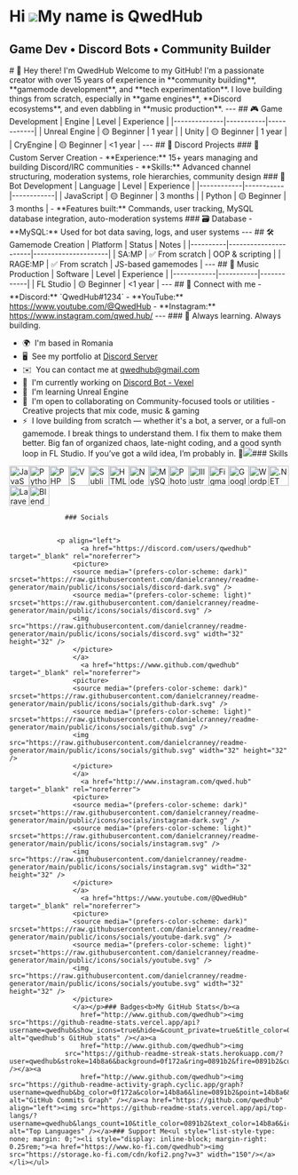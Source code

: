 Hi ![](https://user-images.githubusercontent.com/18350557/176309783-0785949b-9127-417c-8b55-ab5a4333674e.gif)My name is QwedHub
===============================================================================================================================

Game Dev • Discord Bots • Community Builder
-------------------------------------------

\# 👋 Hey there! I'm QwedHub Welcome to my GitHub! I'm a passionate creator with over 15 years of experience in \*\*community building\*\*, \*\*gamemode development\*\*, and \*\*tech experimentation\*\*. I love building things from scratch, especially in \*\*game engines\*\*, \*\*Discord ecosystems\*\*, and even dabbling in \*\*music production\*\*. --- ## 🎮 Game Development | Engine | Level | Experience | |--------------|-----------|------------| | Unreal Engine | 🟡 Beginner | 1 year | | Unity | 🟡 Beginner | 1 year | | CryEngine | 🟡 Beginner | <1 year | --- ## 💬 Discord Projects ### 🔧 Custom Server Creation - \*\*Experience:\*\* 15+ years managing and building Discord/IRC communities - \*\*Skills:\*\* Advanced channel structuring, moderation systems, role hierarchies, community design ### 🤖 Bot Development | Language | Level | Experience | |------------|-----------|------------| | JavaScript | 🟡 Beginner | 3 months | | Python | 🟡 Beginner | 3 months | - \*\*Features built:\*\* Commands, user tracking, MySQL database integration, auto-moderation systems ### 🗃️ Database - \*\*MySQL:\*\* Used for bot data saving, logs, and user systems --- ## 🛠️ Gamemode Creation | Platform | Status | Notes | |----------|----------------------|---------------------| | SA:MP | ✅ From scratch | OOP & scripting | | RAGE:MP | ✅ From scratch | JS-based gamemodes | --- ## 🎵 Music Production | Software | Level | Experience | |------------|-----------|------------| | FL Studio | 🟡 Beginner | <1 year | --- ## 📡 Connect with me - \*\*Discord:\*\* \`QwedHub#1234\` - \*\*YouTube:\*\* https://www.youtube.com/@QwedHub - \*\*Instagram:\*\* https://www.instagram.com/qwed.hub/ --- ### 🚀 Always learning. Always building.

*   🌍  I'm based in Romania
*   🖥️  See my portfolio at [Discord Server](http://https://discord.gg/RUAUDTKh)
*   ✉️  You can contact me at [qwedhub@gmail.com](mailto:qwedhub@gmail.com )
*   🚀  I'm currently working on [Discord Bot - Vexel](http://https://discord.gg/uak2UcaB)
*   🧠  I'm learning Unreal Engine
*   🤝  I'm open to collaborating on Community-focused tools or utilities - Creative projects that mix code, music & gaming
*   ⚡  I love building from scratch — whether it's a bot, a server, or a full-on gamemode. I break things to understand them. I fix them to make them better. Big fan of organized chaos, late-night coding, and a good synth loop in FL Studio. If you’ve got a wild idea, I’m probably in. 🚀<a href="https://www.github.com/qwedhub" target="_blank" rel="noreferrer"><img
                  src="https://img.shields.io/github/followers/qwedhub?logo=github&style=for-the-badge&color=0891b2&labelColor=0f172a" /></a>### Skills 
<p align="left">
<a href="https://developer.mozilla.org/en-US/docs/Web/JavaScript" target="_blank" rel="noreferrer"><img src="https://raw.githubusercontent.com/danielcranney/readme-generator/main/public/icons/skills/javascript-colored.svg" width="36" height="36" alt="JavaScript" /></a><a href="https://www.python.org/" target="_blank" rel="noreferrer"><img src="https://raw.githubusercontent.com/danielcranney/readme-generator/main/public/icons/skills/python-colored.svg" width="36" height="36" alt="Python" /></a><a href="https://www.php.net/" target="_blank" rel="noreferrer"><img src="https://raw.githubusercontent.com/danielcranney/readme-generator/main/public/icons/skills/php-colored.svg" width="36" height="36" alt="PHP" /></a><a href="https://code.visualstudio.com/" target="_blank" rel="noreferrer"><img src="https://raw.githubusercontent.com/danielcranney/readme-generator/main/public/icons/skills/visualstudiocode.svg" width="36" height="36" alt="VS Code" /></a><a href="https://www.sublimetext.com/index2" target="_blank" rel="noreferrer"><img src="https://raw.githubusercontent.com/danielcranney/readme-generator/main/public/icons/skills/sublimetext.svg" width="36" height="36" alt="Sublime Text" /></a><a href="https://developer.mozilla.org/en-US/docs/Glossary/HTML5" target="_blank" rel="noreferrer"><img src="https://raw.githubusercontent.com/danielcranney/readme-generator/main/public/icons/skills/html5-colored.svg" width="36" height="36" alt="HTML5" /></a><a href="https://nodejs.org/en/" target="_blank" rel="noreferrer"><img src="https://raw.githubusercontent.com/danielcranney/readme-generator/main/public/icons/skills/nodejs-colored.svg" width="36" height="36" alt="NodeJS" /></a><a href="https://www.mysql.com/" target="_blank" rel="noreferrer"><img src="https://raw.githubusercontent.com/danielcranney/readme-generator/main/public/icons/skills/mysql-colored.svg" width="36" height="36" alt="MySQL" /></a><a href="https://www.adobe.com/uk/products/photoshop.html" target="_blank" rel="noreferrer"><img src="https://raw.githubusercontent.com/danielcranney/readme-generator/main/public/icons/skills/photoshop-colored.svg" width="36" height="36" alt="Photoshop" /></a><a href="https://www.adobe.com/uk/products/illustrator.html" target="_blank" rel="noreferrer"><img src="https://raw.githubusercontent.com/danielcranney/readme-generator/main/public/icons/skills/illustrator-colored.svg" width="36" height="36" alt="Illustrator" /></a><a href="https://www.figma.com/" target="_blank" rel="noreferrer"><img src="https://raw.githubusercontent.com/danielcranney/readme-generator/main/public/icons/skills/figma-colored.svg" width="36" height="36" alt="Figma" /></a><a href="https://cloud.google.com/" target="_blank" rel="noreferrer"><img src="https://raw.githubusercontent.com/danielcranney/readme-generator/main/public/icons/skills/googlecloud-colored.svg" width="36" height="36" alt="Google Cloud" /></a><a href="https://wordpress.com" target="_blank" rel="noreferrer"><img src="https://raw.githubusercontent.com/danielcranney/readme-generator/main/public/icons/skills/wordpress-colored.svg" width="36" height="36" alt="Wordpress" /></a><a href="https://dotnet.microsoft.com/en-us/" target="_blank" rel="noreferrer"><img src="https://raw.githubusercontent.com/danielcranney/readme-generator/main/public/icons/skills/dot-net-colored.svg" width="36" height="36" alt=".NET" /></a><a href="https://laravel.com/" target="_blank" rel="noreferrer"><img src="https://raw.githubusercontent.com/danielcranney/readme-generator/main/public/icons/skills/laravel-colored.svg" width="36" height="36" alt="Laravel" /></a><a href="https://www.blender.org/" target="_blank" rel="noreferrer"><img src="https://raw.githubusercontent.com/danielcranney/readme-generator/main/public/icons/skills/blender-colored.svg" width="36" height="36" alt="Blender" /></a>
                    </p>
                    
                  ### Socials
                  
                  
                <p align="left">
                      <a href="https://discord.com/users/qwedhub" target="_blank" rel="noreferrer">
                    <picture>
                    <source media="(prefers-color-scheme: dark)" srcset="https://raw.githubusercontent.com/danielcranney/readme-generator/main/public/icons/socials/discord-dark.svg" />
                    <source media="(prefers-color-scheme: light)" srcset="https://raw.githubusercontent.com/danielcranney/readme-generator/main/public/icons/socials/discord.svg" />
                    <img src="https://raw.githubusercontent.com/danielcranney/readme-generator/main/public/icons/socials/discord.svg" width="32" height="32" />
                    </picture>
                    </a>
                      <a href="https://www.github.com/qwedhub" target="_blank" rel="noreferrer">
                    <picture>
                    <source media="(prefers-color-scheme: dark)" srcset="https://raw.githubusercontent.com/danielcranney/readme-generator/main/public/icons/socials/github-dark.svg" />
                    <source media="(prefers-color-scheme: light)" srcset="https://raw.githubusercontent.com/danielcranney/readme-generator/main/public/icons/socials/github.svg" />
                    <img src="https://raw.githubusercontent.com/danielcranney/readme-generator/main/public/icons/socials/github.svg" width="32" height="32" />
                    </picture>
                    </a>
                      <a href="http://www.instagram.com/qwed.hub" target="_blank" rel="noreferrer">
                    <picture>
                    <source media="(prefers-color-scheme: dark)" srcset="https://raw.githubusercontent.com/danielcranney/readme-generator/main/public/icons/socials/instagram-dark.svg" />
                    <source media="(prefers-color-scheme: light)" srcset="https://raw.githubusercontent.com/danielcranney/readme-generator/main/public/icons/socials/instagram.svg" />
                    <img src="https://raw.githubusercontent.com/danielcranney/readme-generator/main/public/icons/socials/instagram.svg" width="32" height="32" />
                    </picture>
                    </a>
                      <a href="https://www.youtube.com/@QwedHub" target="_blank" rel="noreferrer">
                    <picture>
                    <source media="(prefers-color-scheme: dark)" srcset="https://raw.githubusercontent.com/danielcranney/readme-generator/main/public/icons/socials/youtube-dark.svg" />
                    <source media="(prefers-color-scheme: light)" srcset="https://raw.githubusercontent.com/danielcranney/readme-generator/main/public/icons/socials/youtube.svg" />
                    <img src="https://raw.githubusercontent.com/danielcranney/readme-generator/main/public/icons/socials/youtube.svg" width="32" height="32" />
                    </picture>
                    </a></p>### Badges<b>My GitHub Stats</b><a
                      href="http://www.github.com/qwedhub"><img src="https://github-readme-stats.vercel.app/api?username=qwedhub&show_icons=true&hide=&count_private=true&title_color=0891b2&text_color=14b8a6&icon_color=0891b2&bg_color=0f172a&hide_border=true&show_icons=true" alt="qwedhub's GitHub stats" /></a><a
                      href="http://www.github.com/qwedhub"><img
                  src="https://github-readme-streak-stats.herokuapp.com/?user=qwedhub&stroke=14b8a6&background=0f172a&ring=0891b2&fire=0891b2&currStreakNum=14b8a6&currStreakLabel=0891b2&sideNums=14b8a6&sideLabels=14b8a6&dates=14b8a6&hide_border=true" /></a><a
                      href="http://www.github.com/qwedhub"><img src="https://github-readme-activity-graph.cyclic.app/graph?username=qwedhub&bg_color=0f172a&color=14b8a6&line=0891b2&point=14b8a6&area_color=0f172a&area=true&hide_border=true&custom_title=GitHub%20Commits%20Graph" alt="GitHub Commits Graph" /></a><a href="https://github.com/qwedhub" align="left"><img src="https://github-readme-stats.vercel.app/api/top-langs/?username=qwedhub&langs_count=10&title_color=0891b2&text_color=14b8a6&icon_color=0891b2&bg_color=0f172a&hide_border=true&locale=en&custom_title=Top%20%Languages" alt="Top Languages" /></a>### Support Me<ul style="list-style-type: none; margin: 0;"><li style="display: inline-block; margin-right: 0.25rem;"><a href="https://www.ko-fi.com/qwedhub"><img src="https://storage.ko-fi.com/cdn/kofi2.png?v=3" width="150"/></a></li></ul>
